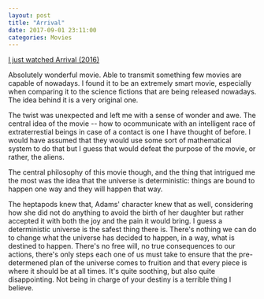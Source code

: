 ```yaml
---
layout: post
title: "Arrival"
date: 2017-09-01 23:11:00
categories: Movies
---
```


[I just watched Arrival (2016)](http://www.imdb.com/title/tt2543164/?ref_=nv_sr_1)

Absolutely wonderful movie. Able to transmit something few movies are capable of
nowadays. I found it to be an extremely smart movie, especially when comparing
it to the science fictions that are being released nowadays. The idea behind it
is a very original one.

The twist was unexpected and left me with a sense of wonder and awe. The central
idea of the movie -- how to ocommunicate with an intelligent race of
extraterrestial beings in case of a contact is one I have thought of before. I
would have assumed that they would use some sort of mathematical system to do
that but I guess that would defeat the purpose of the movie, or rather, the
aliens.

The central philosophy of this movie though, and the thing that intrigued me the
most was the idea that the universe is deterministic: things are bound to happen
one way and they will happen that way.

The heptapods knew that, Adams' character knew that as well, considering how she
did not do anything to avoid the birth of her daughter but rather accepted it
with both the joy and the pain it would bring. I guess a deterministic universe
is the safest thing there is. There's nothing we can do to change what the
universe has decided to happen, in a way, what is destined to happen. There's no
free will, no true consequences to our actions, there's only steps each one of
us must take to ensure that the pre-determened plan of the universe comes to
fruition and that every piece is where it should be at all times. It's quite
soothing, but also quite disappointing. Not being in charge of your destiny is a
terrible thing I believe.
